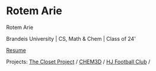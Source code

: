 # Rotem Arie



Rotem Arie

Brandeis University | CS, Math & Chem | Class of 24'

[Resume](https://drive.google.com/file/d/1C6Xt1cynHBZ2QXZP7MAQBwBBS_RLnkw0/view?usp=drive_link)

Projects: [The Closet Project](https://github.com/rotemarie/The-Closet-Project.git) /
[CHEM3D](https://github.com/rotemarie/CHEM3D.git) / 
[HJ Football Club](https://github.com/rotemarie/HJFC) /



